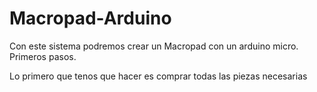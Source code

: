 # Macropad-Arduino
Con este sistema podremos crear un Macropad con un arduino micro.
Primeros pasos. 

Lo primero que tenos que hacer es comprar todas las piezas necesarias
